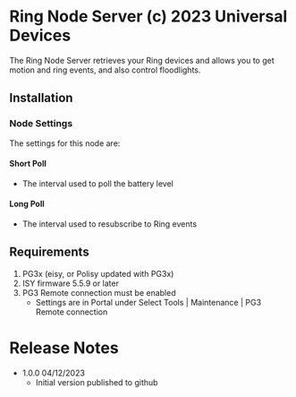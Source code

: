 
# Ring Node Server (c) 2023 Universal Devices

The Ring Node Server retrieves your Ring devices and allows you to 
get motion and ring events, and also control floodlights.

## Installation


### Node Settings
The settings for this node are:

#### Short Poll
   * The interval used to poll the battery level
#### Long Poll
   * The interval used to resubscribe to Ring events

## Requirements

1. PG3x (eisy, or Polisy updated with PG3x)
2. ISY firmware 5.5.9 or later
3. PG3 Remote connection must be enabled
   * Settings are in Portal under Select Tools | Maintenance | PG3 Remote connection

# Release Notes

- 1.0.0 04/12/2023
   - Initial version published to github
